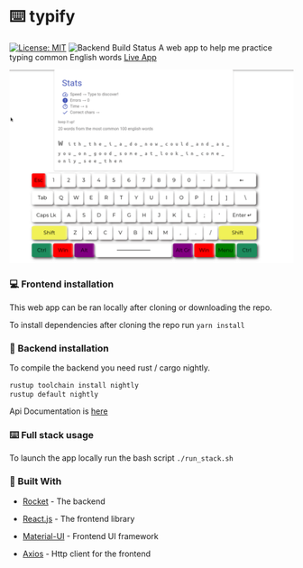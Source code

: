 # :keyboard: typify
 [![License: MIT](https://img.shields.io/badge/License-MIT-yellow.svg)](https://opensource.org/licenses/MIT)
 ![Backend Build Status](https://github.com/J1M-RYAN/typify/workflows/rust.yml/badge.svg)
A web app to help me practice typing common English words [Live App](https://j1m-ryan.github.io/typify/)  


![](images/program.gif)  
### :computer: Frontend installation

This web app can be ran locally after cloning or downloading the repo.  

To install dependencies after cloning the repo run `yarn install`  

### :electric_plug: Backend installation
To compile the backend you need rust / cargo nightly.
```
rustup toolchain install nightly
rustup default nightly
```
Api Documentation is [here](rust-backend/api_docs.md)

### :keyboard: Full stack usage

To launch the app locally run the bash script `./run_stack.sh`

### :hammer: Built With

- [Rocket](https://rocket.rs/) - The backend

- [React.js](https://reactjs.org/) - The frontend library

- [Material-UI](https://material-ui.com/) - Frontend UI framework

- [Axios](https://github.com/axios/axios) - Http client for the frontend
